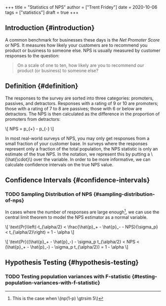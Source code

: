 +++
title = "Statistics of NPS"
author = ["Trent Fridey"]
date = 2020-10-06
tags = ["statistics"]
draft = true
+++

## Introduction {#introduction}

A common benchmark for businesses these days is the _Net Promoter Score_ or NPS.
It measures how likely your customers are to recommend you product or business to someone else.
NPS is usually measured by customer responses to the question:

> On a scale of one to ten, how likely are you to recommend our product (or business) to someone else?


## Definition {#definition}

The responses to the survey are sorted into three categories: promoters, passives, and detractors.
Responses with a rating of 9 or 10 are promoters; those with a rating of 7 to 8 are passives; those with 6 or below are detractors.
The NPS is then calculated as the difference in the proportion of promoters from detractors:

\\[
  NPS = p\_{+} - p\_{-}
  \\]

In most real-world surveys of NPS, you may only get responses from a small fraction of your customer base.
In surveys where the responses represent only a fraction of the total population, the NPS statistic is only an estimate of the true NPS.
In the notation, we represent this by putting a \\(\hat{\cdot}\\) over the variable.
In order to be more informative, we can calculate confidence intervals on the true NPS value.


## Confidence Intervals {#confidence-intervals}


### <span class="org-todo todo TODO">TODO</span> Sampling Distribution of NPS {#sampling-distribution-of-nps}

In cases where the number of responses are large enough[^fn:1], we can use the central limit theorem to model the NPS estimator as a normal variable.

\\[
  \text{Pr}\left(-t\_{\alpha/2} < \frac{\hat{p}\_+ - \hat{p}\_- - NPS}{\sigma\_p} < t\_{\alpha/2}\right) = 1 - \alpha
  \\]

\\[
  \text{Pr}((\hat{p}\_+ - \hat{p}\_-) - \sigma\_p t\_{\alpha/2} < NPS < (\hat{p}\_+ - \hat{p}\_-) - \sigma\_p t\_{\alpha/2}) = 1 - \alpha
  \\]


## Hypothesis Testing {#hypothesis-testing}


### <span class="org-todo todo TODO">TODO</span> Testing population variances with F-statistic {#testing-population-variances-with-f-statistic}

[^fn:1]: This is the case when \\(np(1-p) \gtrsim 5\\)
